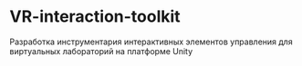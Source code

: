# VR-interaction-toolkit
Разработка инструментария интерактивных элементов управления для виртуальных лабораторий на платформе Unity
